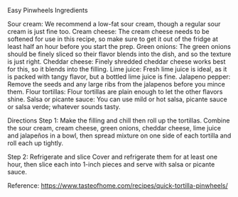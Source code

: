 Easy Pinwheels Ingredients

Sour cream: We recommend a low-fat sour cream, though a regular sour cream is just fine too.
Cream cheese: The cream cheese needs to be softened for use in this recipe, so make sure to get it out of the fridge at least half an hour before you start the prep.
Green onions: The green onions should be finely sliced so their flavor blends into the dish, and so the texture is just right.
Cheddar cheese: Finely shredded cheddar cheese works best for this, so it blends into the filling.
Lime juice: Fresh lime juice is ideal, as it is packed with tangy flavor, but a bottled lime juice is fine.
Jalapeno pepper: Remove the seeds and any large ribs from the jalapenos before you mince them.
Flour tortillas: Flour tortillas are plain enough to let the other flavors shine.
Salsa or picante sauce: You can use mild or hot salsa, picante sauce or salsa verde; whatever sounds tasty.

Directions
Step 1: Make the filling and chill then roll up the tortillas. 
	Combine the sour cream, cream cheese, green onions, cheddar cheese, lime juice and jalapeños in a bowl, then spread mixture on one side of each tortilla and roll each up tightly.

Step 2: Refrigerate and slice
	Cover and refrigerate them for at least one hour, then slice each into 1-inch pieces and serve with salsa or picante sauce.

Reference:
https://www.tasteofhome.com/recipes/quick-tortilla-pinwheels/
